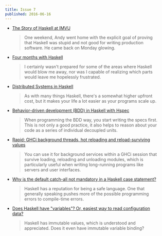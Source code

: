 ```yaml
---
title: Issue 7
published: 2016-06-16
---
```


- [The Story of Haskell at IMVU](https://chadaustin.me/2016/06/the-story-of-haskell-at-imvu/)

  > One weekend, Andy went home with the explicit goal of proving that Haskell was stupid and not good for writing production software. He came back on Monday glowing.

- [Four months with Haskell](https://lexi-lambda.github.io/blog/2016/06/12/four-months-with-haskell/)

  > I certainly wasn't prepared for some of the areas where Haskell would blow me away, nor was I capable of realizing which parts would leave me hopelessly frustrated.

- [Distributed Systems in Haskell](http://yager.io/Distributed/Distributed.html)

  > As with many things Haskell, there's a somewhat higher upfront cost, but it makes your life a lot easier as your programs scale up.

- [Behavior-driven development (BDD) in Haskell with Hspec](https://www.stackbuilders.com/tutorials/haskell/bdd-in-haskell-with-hspec/)

  > When programming the BDD way, you start writing the specs first. This is not only a good practice, it also helps to reason about your code as a series of individual decoupled units.

- [Rapid: GHCi background threads, hot reloading and reload-surviving values](http://hackage.haskell.org/package/rapid-0.1.1/docs/Rapid.html)

  > You can use it for background services within a GHCi session that survive loading, reloading and unloading modules, which is particularly useful when writing long-running programs like servers and user interfaces.

- [Why is the default catch-all not mandatory in a Haskell case statement?](http://stackoverflow.com/questions/37782046/why-is-the-default-catch-all-not-mandatory-in-a-haskell-case-statement)

  > Haskell has a reputation for being a safe language. One that generally speaking pushes more of the possible programming errors to compile-time errors.

- [Does Haskell have "variables"? Or, easiest way to read configuration data?](http://stackoverflow.com/questions/37770984/does-haskell-have-variables-or-easiest-way-to-read-configuration-data)

  > Haskell has immutable values, which is understood and appreciated. Does it even have immutable variable binding?

